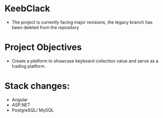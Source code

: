 # KeebClack
* The project is currently facing major revisions, the legacy branch has been deleted from the repository

# Project Objectives
* Create a platform to showcase keyboard collection value and serve as a trading platform.

# Stack changes:
* Angular
* ASP.NET
* PostgreSQL/ MySQL
